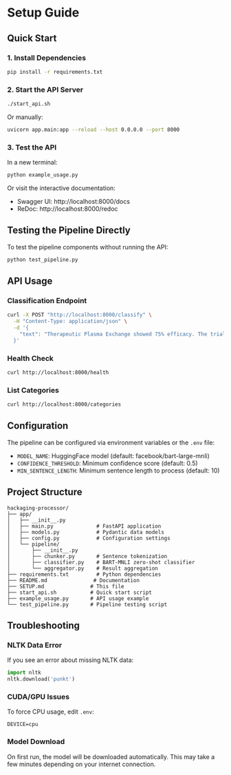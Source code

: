 # Setup Guide

## Quick Start

### 1. Install Dependencies

```bash
pip install -r requirements.txt
```

### 2. Start the API Server

```bash
./start_api.sh
```

Or manually:

```bash
uvicorn app.main:app --reload --host 0.0.0.0 --port 8000
```

### 3. Test the API

In a new terminal:

```bash
python example_usage.py
```

Or visit the interactive documentation:
- Swagger UI: http://localhost:8000/docs
- ReDoc: http://localhost:8000/redoc

## Testing the Pipeline Directly

To test the pipeline components without running the API:

```bash
python test_pipeline.py
```

## API Usage

### Classification Endpoint

```bash
curl -X POST "http://localhost:8000/classify" \
  -H "Content-Type: application/json" \
  -d '{
    "text": "Therapeutic Plasma Exchange showed 75% efficacy. The trial included 150 participants aged 40-65."
  }'
```

### Health Check

```bash
curl http://localhost:8000/health
```

### List Categories

```bash
curl http://localhost:8000/categories
```

## Configuration

The pipeline can be configured via environment variables or the `.env` file:

- `MODEL_NAME`: HuggingFace model (default: facebook/bart-large-mnli)
- `CONFIDENCE_THRESHOLD`: Minimum confidence score (default: 0.5)
- `MIN_SENTENCE_LENGTH`: Minimum sentence length to process (default: 10)

## Project Structure

```
hackaging-processor/
├── app/
│   ├── __init__.py
│   ├── main.py              # FastAPI application
│   ├── models.py            # Pydantic data models
│   ├── config.py            # Configuration settings
│   └── pipeline/
│       ├── __init__.py
│       ├── chunker.py       # Sentence tokenization
│       ├── classifier.py    # BART-MNLI zero-shot classifier
│       └── aggregator.py    # Result aggregation
├── requirements.txt         # Python dependencies
├── README.md               # Documentation
├── SETUP.md               # This file
├── start_api.sh           # Quick start script
├── example_usage.py       # API usage example
└── test_pipeline.py       # Pipeline testing script
```

## Troubleshooting

### NLTK Data Error

If you see an error about missing NLTK data:

```python
import nltk
nltk.download('punkt')
```

### CUDA/GPU Issues

To force CPU usage, edit `.env`:

```
DEVICE=cpu
```

### Model Download

On first run, the model will be downloaded automatically. This may take a few minutes depending on your internet connection.


